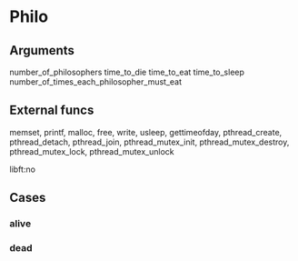 # Philo

## Arguments

number_of_philosophers
time_to_die time_to_eat
time_to_sleep
number_of_times_each_philosopher_must_eat


## External funcs

memset, printf, malloc, free, write,
usleep, gettimeofday, pthread_create,
pthread_detach, pthread_join, pthread_mutex_init,
pthread_mutex_destroy, pthread_mutex_lock,
pthread_mutex_unlock

libft:no

## Cases

### alive


### dead

